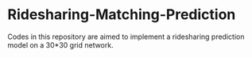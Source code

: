 # Ridesharing-Matching-Prediction

Codes in this repository are aimed to implement a ridesharing prediction model on a 30*30 grid network.
